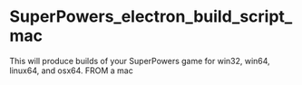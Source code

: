 # SuperPowers_electron_build_script_mac
This will produce builds of your SuperPowers game for win32, win64, linux64, and osx64. FROM a mac 
